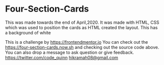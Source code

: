 # Four-Section-Cards
This was made towards the end of April,2020. It was made with HTML, CSS which was used to position the cards as HTML created the layout. This has a background of white

This is a challenge by
https://frontendmentor.io
You can check out the https://four-section-cards.now.sh and checking out the source code above. You can also drop a message to ask question or give feedback. https://twitter.com/code_quinn
hikramah08@gmail.com
